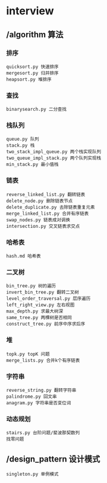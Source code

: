 # interview

## /algorithm 算法

### 排序
    quicksort.py 快速排序
    mergesort.py 归并排序
    heapsort.py 堆排序
    
### 查找
    binarysearch.py 二分查找
    
    
### 栈队列
    queue.py 队列
    stack.py 栈
    two_stack_impl_queue.py 两个栈实现队列
    two_queue_impl_stack.py 两个队列实现栈
    min_stack.py 最小值栈
    
### 链表  
    reverse_linked_list.py 翻转链表
    delete_node.py 删除链表节点
    delete_duplicate.py 去除链表重复元素
    merge_linked_list.py 合并有序链表
    swap_nodes.py 链表成对调换
    intersection.py 交叉链表求交点
    
### 哈希表
    hash.md 哈希表
    
### 二叉树
    bin_tree.py 树的遍历
    invert_bin_tree.py 翻转二叉树
    level_order_traversal.py 层序遍历
    left_right_view.py 左右视图
    max_depth.py 求最大树深
    same_tree.py 两棵树是否相同
    construct_tree.py 前序中序求后序
    
### 堆
    topk.py topK 问题
    merge_lists.py 合并k个有序链表
    
### 字符串
    reverse_string.py 翻转字符串
    palindrome.py 回文串
    anagram.py 字符串是否变位词
    
### 动态规划
    stairs.py 台阶问题/斐波那契数列
    找零问题
    
## /design_pattern 设计模式
    singleton.py 单例模式
    


